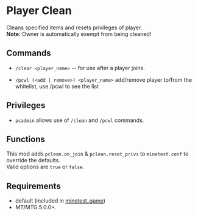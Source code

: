 # Player Clean

Cleans specified items and resets privileges of player.   
**Note:** Owner is automatically exempt from being cleaned!

## Commands

* `/clear <player_name>` -- for use after a player joins.

* `/pcwl (<add | remove>) <player_name>` add/remove player to/from the whitelist, use /pcwl to see the list

## Privileges

* `pcadmin` allows use of `/clean` and `/pcwl` commands.

## Functions

This mod adds `pclean.on_join` & `pclean.reset_privs` to `minetest.conf` to
override the defaults.  
Valid options are `true` or `false`.

## Requirements

- default (included in [minetest_game](https://github.com/minetest/minetest_game))
- MT/MTG 5.0.0+.
